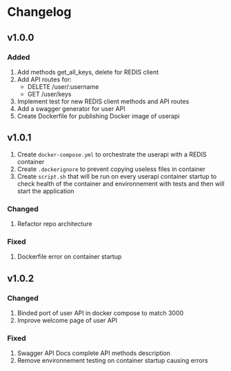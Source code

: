 # Changelog

## v1.0.0

### Added

1. Add methods get_all_keys, delete for REDIS client
2. Add API routes for:
   - DELETE /user/:username
   - GET /user/keys
3. Implement test for new REDIS client methods and API routes
4. Add a swagger generator for user API
5. Create Dockerfile for publishing Docker image of userapi

## v1.0.1

1. Create `docker-compose.yml` to orchestrate the userapi with a REDIS container
2. Create `.dockerignore` to prevent copying useless files in container
3. Create `script.sh` that will be run on every userapi container startup to check health of the container and environnement with tests and then will start the application

### Changed

1. Refactor repo architecture

### Fixed

1. Dockerfile error on container startup

## v1.0.2

### Changed

1. Binded port of user API in docker compose to match 3000
2. Improve welcome page of user API

### Fixed

1. Swagger API Docs complete API methods description
2. Remove environnement testing on container startup causing errors
